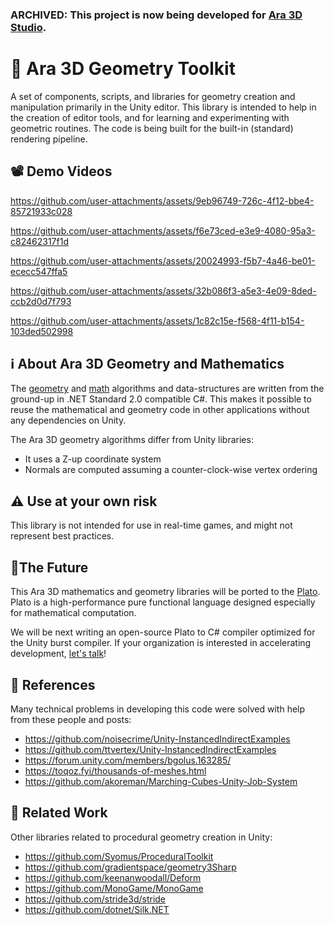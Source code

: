 ### ARCHIVED: This project is now being developed for [Ara 3D Studio](https://github.com/ara3d/ara3d-sdk).

# 📐 Ara 3D Geometry Toolkit

A set of components, scripts, and libraries for geometry creation and manipulation primarily in the Unity editor. 
This library is intended to help in the creation of editor tools, and for learning and experimenting 
with geometric routines. The code is being built for the built-in (standard) rendering pipeline.  

## 📽️ Demo Videos 

https://github.com/user-attachments/assets/9eb96749-726c-4f12-bbe4-85721933c028

https://github.com/user-attachments/assets/f6e73ced-e3e9-4080-95a3-c82462317f1d

https://github.com/user-attachments/assets/20024993-f5b7-4a46-be01-ececc547ffa5

https://github.com/user-attachments/assets/32b086f3-a5e3-4e09-8ded-ccb2d0d7f793

https://github.com/user-attachments/assets/1c82c15e-f568-4f11-b154-103ded502998

## ℹ️ About Ara 3D Geometry and Mathematics

The [geometry](https://github.com/ara3d/geometry) and [math](https://github.com/ara3d/mathematics) algorithms and data-structures 
are written from the ground-up in .NET Standard 2.0 compatible C#.
This makes it possible to reuse the mathematical and geometry code in other applications without any dependencies on Unity. 

The Ara 3D geometry algorithms differ from Unity libraries:

* It uses a Z-up coordinate system
* Normals are computed assuming a counter-clock-wise vertex ordering

## ⚠️ Use at your own risk

This library is not intended for use in real-time games, and might not represent best practices.  

## 🔭The Future

This Ara 3D mathematics and geometry libraries will be ported to the [Plato](https://github.com/cdiggins/plato). 
Plato is a high-performance pure functional language designed especially for mathematical computation.

We will be next writing an open-source Plato to C# compiler optimized for the Unity burst compiler. 
If your organization is interested in accelerating development, [let's talk](mailto:cdiggins@gmail.com)!

## 🌱 References

Many technical problems in developing this code were solved with help from these people and posts:

* https://github.com/noisecrime/Unity-InstancedIndirectExamples 
* https://github.com/ttvertex/Unity-InstancedIndirectExamples
* https://forum.unity.com/members/bgolus.163285/ 
* https://toqoz.fyi/thousands-of-meshes.html
* https://github.com/akoreman/Marching-Cubes-Unity-Job-System


## 🔎 Related Work

Other libraries related to procedural geometry creation in Unity:

* https://github.com/Syomus/ProceduralToolkit
* https://github.com/gradientspace/geometry3Sharp
* https://github.com/keenanwoodall/Deform
* https://github.com/MonoGame/MonoGame
* https://github.com/stride3d/stride
* https://github.com/dotnet/Silk.NET 
